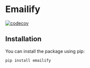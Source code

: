 # Emailify

[![codecov](https://codecov.io/gh/choinhet/excelipy/graph/badge.svg?token=${CODECOV_TOKEN})](https://codecov.io/gh/choinhet/emailify)

## Installation

You can install the package using pip:

```bash
pip install emailify
```
